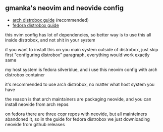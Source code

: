 ## gmanka's neovim and neovide config

- [arch distrobox guide](docs/distrobox_fedora.md) (recommended)
- [fedora distrobox guide](docs/distrobox_arch.md)

this nvim config has lot of dependencies, so better way is to use this all inside distrobox, and not shit in your system

if you want to install this on you main system outside of distrobox, just skip first "configuring distrobox" paragraph, everything would work exactly same

my host system is fedora silverblue, and i use this neovim config with arch distrobox container

it's recommended to use arch distrobox, no matter what host system you have

the reason is that arch maintainers are packaging neovide, and you can install neovide from arch repos

on fedora there are three copr repos with neovide, but all mainteiners abandoned it, so in the guide for fedora distrobox we just downloading neovide from github releases

